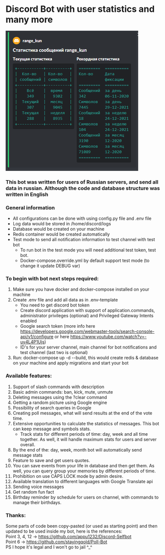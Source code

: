# Discord Bot with user statistics and many more
![message_stats](Stats_screen.png)
### This bot was written for users of Russian servers, and send all data in russian. Although the code and database structure was written in English

### General information
- All configurations can be done with using config.py file and .env file
- Log data would be stored in /home/discord/logs
- Database would be created on your machine
- Redis container would be created automatically
- Test mode to send all notification information to test channel with test bot
  - To run bot in the test mode you will need additional test token, test bot.
  - Docker-compose.override.yml by default support test mode (to change it update DEBUG var)


### To begin with bot next steps required:
1. Make sure you have docker and docker-compose installed on your machine
2. Create .env file and add all data as in .env-template
    - You need to get discord bot token
    - Create discord application with support of application.commands,  administrator privileges (optional)
   and Privileged Gateway Intents enabled
    - Google search token (more info here https://developers.google.com/webmaster-tools/search-console-api/v1/configure
   or here https://www.youtube.com/watch?v=-uy4L4P1Ujs)
    - ID's for your server channel, main channel for bot notifications and test channel (last two is optional)
3. Run: docker-compose up -d --build, this would create redis & database on your machine and apply migrations and start your bot

### Available  features:
1. Support of slash commands with description
2. Basic admin commands: ban, kick, mute, unmute
3. Deleting messages using the ?clear command
4. Getting a random picture using Google engine
5. Possibility of search queries in Google
6. Creating poll messages, what will send results at the end of the vote time.
7. Extensive opportunities to calculate the statistics of messages. This bot can keep message and symbols stats.
   - Track stats for different periods of time: day, week and all time together. As well, it will handle maximum stats for users and server overall.
8. By the end of the: day, week, month bot will automatically send message stats
9. Feature to save and get users quotes.
10. You can save events from your life in database and then get them. As well, you can query group your memories by different periods of time.
11. Prohibition on use CAPS LOCK mode by admin desire.
12. Available translation to different languages with Google Translate api
13. Sending voice messages
14. Get random fun fact
15. Birthday reminder by schedule for users on channel, with commands to manage their birthdays.

### Thanks:
Some parts of code been copy-pasted (or used as starting point) and then updated to be used inside my bot, here is the references: <br />
Point 3, 4, 12 -> https://github.com/appu1232/Discord-Selfbot<br />
Point 6 -> https://github.com/stayingqold/Poll-Bot<br />
PS I hope it's legal and I won't go to jail ^_^
